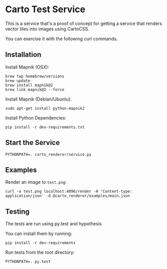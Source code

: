 # Carto Test Service #
This is a service that's a proof of concept for getting a service that
renders vector tiles into images using CartoCSS.

You can exercise it with the following curl commands.

## Installation ##
Install Mapnik (OSX):
```
brew tap homebrew/versions
brew update
brew install mapnik@2
brew link mapnik@2 --force
```

Install Mapnik (Debian/Ubuntu):
```
sudo apt-get install python-mapnik2
```

Install Python Dependencies:
```
pip install -r dev-requirements.txt
```

## Start the Service ##
```
PYTHONPATH=. carto_renderer/service.py
```

## Examples ##
Render an image to `test.png`:
```
curl -o test.png localhost:4096/render -H 'Content-type: application/json' -d @carto_renderer/examples/main.json
```

## Testing ##
The tests are run using py.test and hypothesis

You can install them by running:
```
pip install -r dev-requirements
```

Run tests from the root directory:
```
PYTHONPATH=. py.test
```
